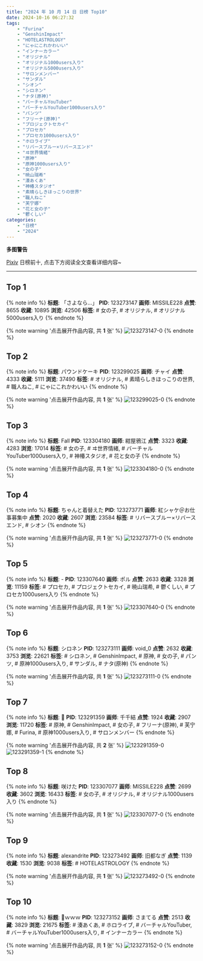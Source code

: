 ```yaml
---
title: "2024 年 10 月 14 日 日榜 Top10"
date: 2024-10-16 06:27:32
tags:
    - "Furina"
    - "GenshinImpact"
    - "HOTELASTROLOGY"
    - "にゃにこれかわいい"
    - "インナーカラー"
    - "オリジナル"
    - "オリジナル1000users入り"
    - "オリジナル5000users入り"
    - "サロンメンバー"
    - "サンダル"
    - "シオン"
    - "シロネン"
    - "ナタ(原神)"
    - "バーチャルYouTuber"
    - "バーチャルYouTuber1000users入り"
    - "パンツ"
    - "フリーナ(原神)"
    - "プロジェクトセカイ"
    - "プロセカ"
    - "プロセカ1000users入り"
    - "ホロライブ"
    - "リバースブルー×リバースエンド"
    - "ヰ世界情緒"
    - "原神"
    - "原神1000users入り"
    - "女の子"
    - "暁山瑞希"
    - "湊あくあ"
    - "神椿スタジオ"
    - "素晴らしきほっこりの世界"
    - "職人ねこ"
    - "芙宁娜"
    - "花と女の子"
    - "鬱くしい"
categories:
    - "日榜"
    - "2024"
---
```


<i class="fa fa-triangle-exclamation"></i>**多图警告**<i class="fa fa-triangle-exclamation"></i>

[Pixiv](https://www.pixiv.net/) 日榜前十, 点击下方阅读全文查看详细内容~

<!-- more -->

---

## Top 1

{% note info %}
**标题**: 「さよなら…」
**PID**: 123273147 **画师**: MISSILE228
**点赞**: 8655 **收藏**: 10895 **浏览**: 42506
**标签**: # 女の子, # オリジナル, # オリジナル5000users入り
{% endnote %}

{% note warning '点击展开作品内容, 共 **1** 张' %}
![123273147-0](https://i.pixiv.re/img-original/img/2024/10/13/00/00/31/123273147_p0.jpg)
{% endnote %}

## Top 2

{% note info %}
**标题**: パウンドケーキ
**PID**: 123299025 **画师**: チャイ
**点赞**: 4333 **收藏**: 5111 **浏览**: 37490
**标签**: # オリジナル, # 素晴らしきほっこりの世界, # 職人ねこ, # にゃにこれかわいい
{% endnote %}

{% note warning '点击展开作品内容, 共 **1** 张' %}
![123299025-0](https://i.pixiv.re/img-original/img/2024/10/13/20/30/02/123299025_p0.png)
{% endnote %}

## Top 3

{% note info %}
**标题**: Fall
**PID**: 123304180 **画师**: 紺屋鴉江
**点赞**: 3323 **收藏**: 4283 **浏览**: 17014
**标签**: # 女の子, # ヰ世界情緒, # バーチャルYouTuber1000users入り, # 神椿スタジオ, # 花と女の子
{% endnote %}

{% note warning '点击展开作品内容, 共 **1** 张' %}
![123304180-0](https://i.pixiv.re/img-original/img/2024/10/13/22/45/09/123304180_p0.jpg)
{% endnote %}

## Top 4

{% note info %}
**标题**: ちゃんと着替えた
**PID**: 123273771 **画师**: 紅シャケ＠お仕事募集中
**点赞**: 2020 **收藏**: 2607 **浏览**: 23584
**标签**: # リバースブルー×リバースエンド, # シオン
{% endnote %}

{% note warning '点击展开作品内容, 共 **1** 张' %}
![123273771-0](https://i.pixiv.re/img-original/img/2024/10/13/00/08/36/123273771_p0.jpg)
{% endnote %}

## Top 5

{% note info %}
**标题**: -
**PID**: 123307640 **画师**: ポル
**点赞**: 2633 **收藏**: 3328 **浏览**: 11159
**标签**: # プロセカ, # プロジェクトセカイ, # 暁山瑞希, # 鬱くしい, # プロセカ1000users入り
{% endnote %}

{% note warning '点击展开作品内容, 共 **1** 张' %}
![123307640-0](https://i.pixiv.re/img-original/img/2024/10/14/00/09/26/123307640_p0.png)
{% endnote %}

## Top 6

{% note info %}
**标题**: シロネン
**PID**: 123273111 **画师**: void_0
**点赞**: 2632 **收藏**: 3753 **浏览**: 22621
**标签**: # シロネン, # GenshinImpact, # 原神, # 女の子, # パンツ, # 原神1000users入り, # サンダル, # ナタ(原神)
{% endnote %}

{% note warning '点击展开作品内容, 共 **1** 张' %}
![123273111-0](https://i.pixiv.re/img-original/img/2024/10/13/00/00/25/123273111_p0.jpg)
{% endnote %}

## Top 7

{% note info %}
**标题**: 🍰
**PID**: 123291359 **画师**: 千千結
**点赞**: 1924 **收藏**: 2907 **浏览**: 11720
**标签**: # 原神, # GenshinImpact, # 女の子, # フリーナ(原神), # 芙宁娜, # Furina, # 原神1000users入り, # サロンメンバー
{% endnote %}

{% note warning '点击展开作品内容, 共 **2** 张' %}
![123291359-0](https://i.pixiv.re/img-original/img/2024/10/13/15/57/20/123291359_p0.jpg)
![123291359-1](https://i.pixiv.re/img-original/img/2024/10/13/15/57/20/123291359_p1.jpg)
{% endnote %}

## Top 8

{% note info %}
**标题**: 咲けた
**PID**: 123307077 **画师**: MISSILE228
**点赞**: 2699 **收藏**: 3602 **浏览**: 16433
**标签**: # 女の子, # オリジナル, # オリジナル1000users入り
{% endnote %}

{% note warning '点击展开作品内容, 共 **1** 张' %}
![123307077-0](https://i.pixiv.re/img-original/img/2024/10/14/00/00/37/123307077_p0.jpg)
{% endnote %}

## Top 9

{% note info %}
**标题**: alexandrite
**PID**: 123273492 **画师**: 旧都なぎ
**点赞**: 1139 **收藏**: 1530 **浏览**: 9038
**标签**: # HOTELASTROLOGY
{% endnote %}

{% note warning '点击展开作品内容, 共 **1** 张' %}
![123273492-0](https://i.pixiv.re/img-original/img/2024/10/13/00/03/35/123273492_p0.jpg)
{% endnote %}

## Top 10

{% note info %}
**标题**: 🌙ｗｗｗ
**PID**: 123273152 **画师**: さまてる
**点赞**: 2513 **收藏**: 3829 **浏览**: 21675
**标签**: # 湊あくあ, # ホロライブ, # バーチャルYouTuber, # バーチャルYouTuber1000users入り, # インナーカラー
{% endnote %}

{% note warning '点击展开作品内容, 共 **1** 张' %}
![123273152-0](https://i.pixiv.re/img-original/img/2024/10/13/00/00/32/123273152_p0.jpg)
{% endnote %}
